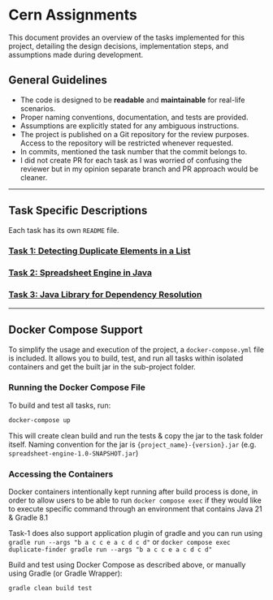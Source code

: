 # Cern Assignments

This document provides an overview of the tasks implemented for this project, detailing the design decisions, implementation steps, and assumptions made during development.

## General Guidelines

- The code is designed to be **readable** and **maintainable** for real-life scenarios.
- Proper naming conventions, documentation, and tests are provided.
- Assumptions are explicitly stated for any ambiguous instructions.
- The project is published on a Git repository for the review purposes. Access to the repository will be restricted whenever requested.
- In commits, mentioned the task number that the commit belongs to.
- I did not create PR for each task as I was worried of confusing the reviewer but in my opinion separate branch and PR approach would be cleaner. 
---
## Task Specific Descriptions

Each task has its own `README` file.

### [Task 1: Detecting Duplicate Elements in a List](duplicate-finder/)
### [Task 2: Spreadsheet Engine in Java](spreadsheet-engine/)
### [Task 3: Java Library for Dependency Resolution](dependency-resolver/)

---

## Docker Compose Support

To simplify the usage and execution of the project, a `docker-compose.yml` file is included. It allows you to build, test, and run all tasks within isolated containers and get the built jar in the sub-project folder.

### Running the Docker Compose File

To build and test all tasks, run:

```bash
docker-compose up
```
This will create clean build and run the tests & copy the jar to the task folder itself. Naming convention for the jar is `{project_name}-{version}.jar` (e.g. `spreadsheet-engine-1.0-SNAPSHOT.jar`)
### Accessing the Containers
Docker containers intentionally kept running after build process is done, in order to allow users to be able to run `docker compose exec`
if they would like to execute specific command through an environment that contains Java 21 & Gradle 8.1

Task-1 does also support application plugin of gradle and you can run using `gradle run --args "b a c c e a c d c d"`
or `docker compose exec duplicate-finder gradle run --args "b a c c e a c d c d"`

Build and test using Docker Compose as described above, or manually using Gradle (or Gradle Wrapper):

```bash
gradle clean build test
```
